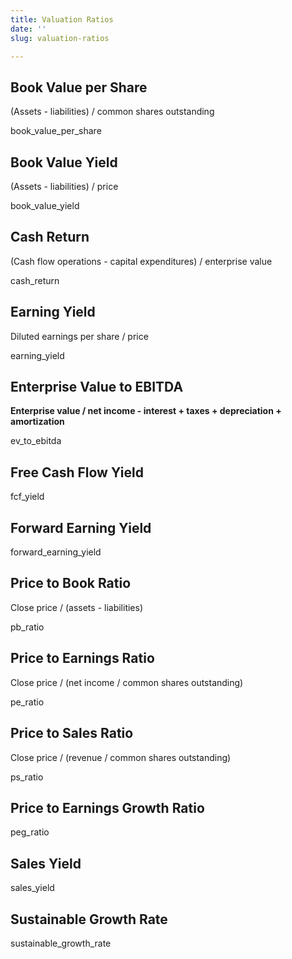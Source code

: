 ```yaml
---
title: Valuation Ratios
date: ''
slug: valuation-ratios

---
```

## Book Value per Share

(Assets - liabilities) / common shares outstanding

book_value_per_share

## Book Value Yield

(Assets - liabilities) / price

book_value_yield

## Cash Return

(Cash flow operations - capital expenditures) / enterprise value

cash_return

## Earning Yield

Diluted earnings per share / price

earning_yield

## Enterprise Value to EBITDA

**Enterprise value / net income - interest + taxes + depreciation + amortization**

ev_to_ebitda

## Free Cash Flow Yield

fcf_yield

## Forward Earning Yield

forward_earning_yield

## Price to Book Ratio

Close price / (assets - liabilities)

pb_ratio

## Price to Earnings Ratio

Close price / (net income / common shares outstanding)

pe_ratio

## Price to Sales Ratio

Close price / (revenue / common shares outstanding)

ps_ratio

## Price to Earnings Growth Ratio

peg_ratio

## Sales Yield

sales_yield

## Sustainable Growth Rate

sustainable_growth_rate